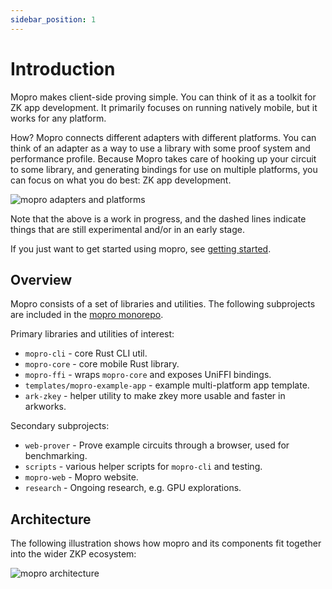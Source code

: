 ```yaml
---
sidebar_position: 1
---
```


# Introduction

Mopro makes client-side proving simple. You can think of it as a toolkit for ZK app development. It primarily focuses on running natively mobile, but it works for any platform.

How? Mopro connects different adapters with different platforms. You can think of an adapter as a way to use a library with some proof system and performance profile. Because Mopro takes care of hooking up your circuit to some library, and generating bindings for use on multiple platforms, you can focus on what you do best: ZK app development.

![mopro adapters and platforms](/img/roadmap.png)

Note that the above is a work in progress, and the dashed lines indicate things that are still experimental and/or in an early stage.

If you just want to get started using mopro, see [getting started](getting-started).

## Overview

Mopro consists of a set of libraries and utilities. The following subprojects are included in the [mopro monorepo](https://github.com/zkmopro/mopro).

Primary libraries and utilities of interest:

-   `mopro-cli` - core Rust CLI util.
-   `mopro-core` - core mobile Rust library.
-   `mopro-ffi` - wraps `mopro-core` and exposes UniFFI bindings.
-   `templates/mopro-example-app` - example multi-platform app template.
-   `ark-zkey` - helper utility to make zkey more usable and faster in arkworks.

Secondary subprojects:

-   `web-prover` - Prove example circuits through a browser, used for benchmarking.
-   `scripts` - various helper scripts for `mopro-cli` and testing.
-   `mopro-web` - Mopro website.
-   `research` - Ongoing research, e.g. GPU explorations.

## Architecture

The following illustration shows how mopro and its components fit together into the wider ZKP ecosystem:

![mopro architecture](/img/architecture.png)
